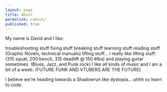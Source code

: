 ```yaml
---
layout: page
title: About
permalink: /about/
published: true
---
```

My name is David and I like:

troubleshooting stuff
fixing stuff
breaking stuff
learning stuff
reading stuff (Graphic Novels, technical manuals)
lifting stuff... I really like lifting stuff. (315 squat, 200 bench, 315 deadlift @ 150 #lbs) 
and playing guitar sometimes. (Blues, Jazz, and Punk rock)
I like all kinds of music and I am a bit of a weeb. (FUTURE FUNK AND VTUBERS ARE THE FUTURE)

I believe we're heading towards a Shadowrun like dystopia... uhhh so learn to code.
